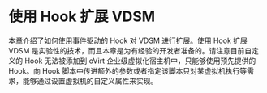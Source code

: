 # 使用 Hook 扩展 VDSM

本章介绍了如何使用事件驱动的 Hook 对 VDSM 进行扩展。使用 Hook 扩展 VDSM
是实验性的技术，而且本章是为有经验的开发者准备的。请注意目前自定义的
Hook 无法被添加到 oVirt 企业级虚拟化宿主机中，只能够使用预先提供的 Hook。向 Hook
脚本中传进额外的参数或者指定该脚本只对某虚拟机执行等需求，能够通过设置虚拟机的自定义属性来实现。

